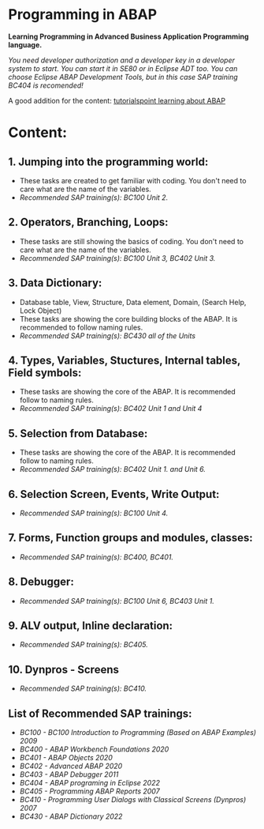 # Programming in ABAP
**Learning Programming in Advanced Business Application Programming language.**

*You need developer authorization and a developer key in a developer system to start.
You can start it in SE80 or in Eclipse ADT too.
You can choose Eclipse ABAP Development Tools, but in this case SAP training BC404 is recomended!*

A good addition for the content: [tutorialspoint learning about ABAP](https://www.tutorialspoint.com/sap_abap/index.htm)

# Content:

## 1. Jumping into the programming world: 
   * These tasks are created to get familiar with coding. You don't need to care what are the name of the variables.
   * *Recommended SAP training(s): BC100 Unit 2.*
   
## 2. Operators, Branching, Loops:
   * These tasks are still showing the basics of coding. You don't need to care what are the name of the variables.
   * *Recommended SAP training(s): BC100 Unit 3, BC402 Unit 3.*

## 3. Data Dictionary:
   * Database table, View, Structure, Data element, Domain, (Search Help, Lock Object)
   * These tasks are showing the core building blocks of the ABAP. It is recommended to follow naming rules.
   * *Recommended SAP training(s): BC430 all of the Units*

## 4. Types, Variables, Stuctures, Internal tables, Field symbols:
   * These tasks are showing the core of the ABAP. It is recommended follow to naming rules.
   * *Recommended SAP training(s): BC402 Unit 1 and Unit 4*

## 5. Selection from Database:
   * These tasks are showing the core of the ABAP. It is recommended follow to naming rules.
   * *Recommended SAP training(s): BC402 Unit 1. and Unit 6.*   

## 6. Selection Screen, Events, Write Output:
   * *Recommended SAP training(s): BC100 Unit 4.*

## 7. Forms, Function groups and modules, classes:
   * *Recommended SAP training(s): BC400, BC401.*

## 8. Debugger:
   * *Recommended SAP training(s): BC100 Unit 6, BC403 Unit 1.*

## 9. ALV output, Inline declaration:
   * *Recommended SAP training(s): BC405.*

## 10. Dynpros - Screens
   * *Recommended SAP training(s): BC410.*


## List of Recommended SAP trainings:
* *BC100 - BC100 Introduction to Programming (Based on ABAP Examples) 2009*
* *BC400 - ABAP Workbench Foundations 2020*
* *BC401 - ABAP Objects 2020*
* *BC402 - Advanced ABAP 2020*
* *BC403 - ABAP Debugger 2011*
* *BC404 - ABAP programing in Eclipse 2022*
* *BC405 - Programming ABAP Reports 2007*
* *BC410 - Programming User Dialogs with Classical Screens (Dynpros) 2007*
* *BC430 - ABAP Dictionary 2022*



